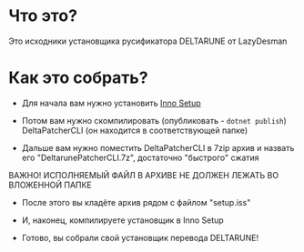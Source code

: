 # Что это?

Это исходники установщика русификатора DELTARUNE от LazyDesman

# Как это собрать?

- Для начала вам нужно установить [Inno Setup](https://jrsoftware.org/isinfo.php)

- Потом вам нужно скомпилировать (опубликовать - `dotnet publish`) DeltaPatcherCLI (он находится в соответствующей папке)

- Дальше вам нужно поместить DeltaPatcherCLI в 7zip архив и назвать его "DeltarunePatcherCLI.7z", достаточно "быстрого" сжатия

ВАЖНО! ИСПОЛНЯЕМЫЙ ФАЙЛ В АРХИВЕ НЕ ДОЛЖЕН ЛЕЖАТЬ ВО ВЛОЖЕННОЙ ПАПКЕ

- После этого вы кладёте архив рядом с файлом "setup.iss"

- И, наконец, компилируете установщик в Inno Setup

- Готово, вы собрали свой установщик перевода DELTARUNE!
